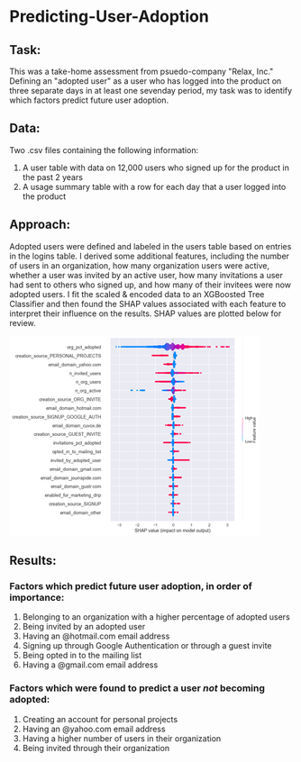 # Predicting-User-Adoption
## Task: 
This was a take-home assessment from psuedo-company "Relax, Inc."
Defining an "adopted user" as a user who has logged into the product on three separate days in at least one seven­day period, my task was to identify which factors predict future user adoption.

## Data: 
Two .csv files containing the following information:
1. A user table with data on 12,000 users who signed up for the product in the past 2 years
2. A usage summary table with a row for each day that a user logged into the product

## **Approach:**
Adopted users were defined and labeled in the users table based on entries in the logins table. I derived some additional features, including the number of users in an organization, how many organization users were active, whether a user was invited by an active user, how many invitations a user had sent to others who signed up, and how many of their invitees were now adopted users. I fit the scaled & encoded data to an XGBoosted Tree Classifier and then found the SHAP values associated with each feature to interpret their influence on the results. SHAP values are plotted below for review.

![](https://github.com/caitlinruble/Predicting-User-Adoption/blob/0f6f2a854427450c18f4c75c9bb1149332c30896/Model%20SHAP%20values.png)

## **Results:**


### **Factors which predict future user adoption, in order of importance:**
1. Belonging to an organization with a higher percentage of adopted users
2. Being invited by an adopted user
3. Having an @hotmail.com email address
4. Signing up through Google Authentication or through a guest invite
5. Being opted in to the mailing list
6. Having a @gmail.com email address


### **Factors which were found to predict a user *not* becoming adopted:**
1. Creating an account for personal projects
2. Having an @yahoo.com email address
3. Having a higher number of users in their organization
4. Being invited through their organization



